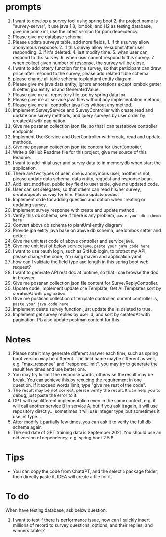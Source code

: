 # prompts

1. I want to develop a survey tool using spring boot 2, the project name is "survey-server", it use java 1.8, lombok, and H2 as testing database, give me pom.xml, use the latest version for pom dependency.
2. Please give me database schema.
3. Please update surveys table, add more fields, 1. if this survey allow anonymous response. 2. if this survey allow re-submit after user responding. 3. if it's deleted. 4. last modify time. 5. when user can respond to this survey. 6. when user cannot respond to this survey. 7. when collect given number of response, the survey will be close.
4. I want to add lottery function for the survey, so that participant can draw price after respond to the survey, please add related table schema.
5. please change all table schema to plantuml entity diagram.
6. Please give me java data entity, ignore annotations except lombok getter & setter, jpa entity, id and GeneratedValue.
7. Please give me all repository file use by spring data jpa. 
8. Please give me all service java files without any implementation method.
9. Please give me all controller java files without any method.
10. Implement SurveyService and SurveyController with create,read and update one survey methods, and query surveys by user order by createdAt with pagination.
11. Give me postman collection json file, so that I can test above controller endpoints
12. Implement UserService and UserController with create, read and update methods.
13. Give me postman collection json file content for UserController.
14. Write a GitHub Readme file for this project, give me source of this Readme.
15. I want to add initial user and survey data to in memory db when start the application.
16. There are two types of user, one is anonymous user, another is not, please update data schema, data entity, request and response bean.
17. Add last_modified, public key field to user table, give me updated code.
18. User can set delegates, so that others can read his/her survey, create/update survey for him. Please update codes.
19. Implement code for adding question and option when creating or updating survey.
20. Implement survey response with create and update method.
21. Verify this db schema, see if there is any problem, ``paste your db schema here``
22. Convert above db schema to plantUml entity diagram
23. Provide jpa entity java base on above db schema, use lombok setter and getter.
24. Give me unit test code of above controller and service java.
25. Give me unit test of below service java, ``paste your java code here``
26. I want to use oauth login, such as GitHub login, to protect my API, please change the code, I'm using maven and application.yaml.
27. how can I validate the field type and length in this spring boot web request?
28. I want to generate API rest doc at runtime, so that I can browse the doc in browser.
29. Give me postman collection json file content for SurveyReplyController.
30. Update code, implement update one Template, Get All Templates sort by createdAt with pagination.
31. Give me postman collection of template controller, current controller is, ``paste your java code here``
32. Implement delete survey function. just update the is_deleted to true.
33. Implement get survey replies by user id, and sort by createdAt with pagination. Pls also update postman content for this.

# Notes
1. Please note it may generate different answer each time, such as spring boot version may be different. The field name maybe different as well, e.g. "max_response" and "response_limit", you may try to generate the result few times and use better one.
2. You may try to limit the response words, otherwise the result may be break. You can achieve this by reducing the requirement in one question. If it exceed words limit, type "give me rest of the code".
3. The result may be not correct, please verify the result. It can help you to debug, just paste the error to it.
4. GPT will use different implementation even in the same context, e.g. it will call another service B in service A, but if you ask it again, it will use repository directly... sometimes it will use Integer type, but sometimes it use int type...
5. After modify it partially few times, you can ask it to verify the full db schema again.
6. The end date of GPT training data is September 2021. You should use an old version of dependency, e.g. spring boot 2.5.8

# Tips
* You can copy the code from ChatGPT, and the select a package folder, then directly paste it, IDEA will create a file for it.

# To do
When have testing database, ask below question:
1. I want to test if there is performance issue, how can I quickly insert millions of record to survey questions, options, and their replies, and winners tables?
